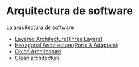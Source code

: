 # Arquitectura de software
La arquitectura de software





- [Layered Architecture(Three Layers)](./TiposArchitecture/LayeredArchitecture.md)
- [Hexagonal Architecture(Ports & Adapters)](./TiposArchitecture/HexagonalArchitecture.md)
- [Onion Architecture](./TiposArchitecture/OnionArchitecture.md)
- [Clean architecture](./TiposArchitecture/CleanArchitecture.md)